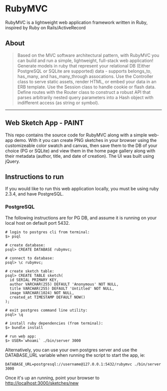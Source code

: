 # RubyMVC

RubyMVC is a lightweight web application framework written in Ruby, inspired by
Ruby on Rails/ActiveRecord

## About

> Based on the MVC software architectural pattern, with RubyMVC you can build
> and run a simple, lightweight, full-stack web application!  Generate models in
> ruby that represent your relational DB (Either PostgreSQL or SQLite are
> supported) data - supports belongs_to, has_many, and has_many_through
> assocations. Use the Controller class to serve static assets, render HTML, or
> embed your data in an ERB template. Use the Session class to handle cookie or
> flash data. Define routes with the Router class to construct a robust API that
> parses arbitrarily nested query parameters into a Hash object with indifferent
> access (as string or symbol).

---

## Web Sketch App - PAINT

This repo contains the source code for RubyMVC along with a simple web-app demo.
With it you can create PNG sketches in your browser using the customizeable
color swatch and canvas, then save them to the DB of your choice (PG or SQLite)
and view them in the home page gallery along with their metadata (author, title,
and date of creation). The UI was built using jQuery.

## Instructions to run

If you would like to run this web application locally, you must be using ruby
2.3.4, and have PostgreSQL.

### PostgreSQL

The following instructions are for PG DB, and assume it is running on your local
host on default port 5432.

```cli
# login to postgres cli from terminal:
$> psql

# create database:
psql> CREATE DATABASE rubymvc;

# connect to database:
psql> \c rubymvc;

# create sketch table:
psql> CREATE TABLE sketch(
  id SERIAL PRIMARY KEY,
  author VARCHAR(255) DEFAULT 'Anonymous' NOT NULL,
  title VARCHAR(255) DEFAULT 'Untitled' NOT NULL,
  image VARCHAR(1024) NOT NULL,
  created_at TIMESTAMP DEFAULT NOW()
);

# exit postgres command line utility:
psql> \q

# install ruby dependencies (from terminal):
$> bundle install

# run web app:
$> USER=`whoami` ./bin/server 3000
```

Alternatively, you can use your own postgres server and use the DATABASE_URL
variable when running the script to start the app, ie:

```cli
DATABASE_URL=postgresql://username@127.0.0.1:5432/rubymvc ./bin/server 3000
```

Once it's up an running, point your browser to
[http://localhost:3000/sketches/new](http://localhost:3000/sketches/new)
